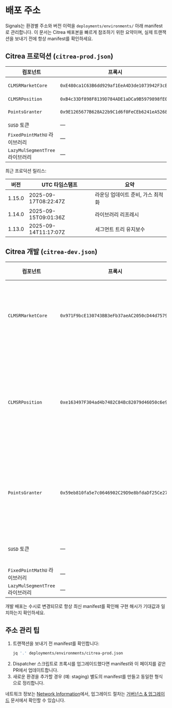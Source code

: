 # 배포 주소

Signals는 환경별 주소와 버전 이력을 `deployments/environments/` 아래 manifest로 관리합니다. 이 문서는 Citrea 배포본을 빠르게 참조하기 위한 요약이며, 실제 트랜잭션을 보내기 전에 항상 manifest를 확인하세요.

## Citrea 프로덕션 (`citrea-prod.json`)

| 컴포넌트 | 프록시 | 최신 구현 | 비고 |
| --- | --- | --- | --- |
| `CLMSRMarketCore` | `0xE480ca1C63B6dd929af1EeA4D3de1073942F3cEf` | `0xb86c5f8b5b59e3f4dde9b13758ee3de3ef0f2fca` | 시장 정산 및 거래 엔트리포인트 |
| `CLMSRPosition` | `0xB4c33Df898F8139D784ADE1aDCa9B5979898fE03` | `0x799c0f18c004498e10f1e47631ba48055762c972` | ERC 721 범위 포지션 |
| `PointsGranter` | `0x9E1265677B628A22b9C1d6f0FeCEb6241eA5268d` | `0x210fbc9b14b222bf0097f9862da0d4f8662084f4` | Activity/Performance/Risk 포인트 |
| `SUSD` 토큰 | — | `0xE32527F8b3f142a69278f22CdA334d70644b9743` | 6자리 정산 토큰 |
| `FixedPointMathU` 라이브러리 | — | `0x629E255320Ab520062A07F22A8a407CFbad62025` | 공통 수학 라이브러리 |
| `LazyMulSegmentTree` 라이브러리 | — | `0xEB80528a819f4729a39ff5695BecE8a63F6072ae` | 지수 가중치 트리 |

최근 프로덕션 릴리스:

| 버전 | UTC 타임스탬프 | 요약 |
| --- | --- | --- |
| 1.15.0 | 2025-09-17T08:22:47Z | 라운딩 업데이트 준비, 가스 최적화 |
| 1.14.0 | 2025-09-15T09:01:36Z | 라이브러리 리프레시 |
| 1.13.0 | 2025-09-14T11:17:07Z | 세그먼트 트리 유지보수 |

## Citrea 개발 (`citrea-dev.json`)

| 컴포넌트 | 프록시 | 최신 구현 | 비고 |
| --- | --- | --- | --- |
| `CLMSRMarketCore` | `0x971F9bcE130743BB3eFb37aeAC2050cD44d7579a` | `0xe29c0d0f41eb44b90ebf4b65a908519853c07a2f` | 배포 전 기능 검증 환경 |
| `CLMSRPosition` | `0xe163497F304ad4b7482C84Bc82079d46050c6e93` | `0x53e80a00029e9f52ea2e8d03b1e9e7498a5eb7fb` | 프로덕션 릴리스 전 기능 미러링 |
| `PointsGranter` | `0x59eb810fa5e7c0646902C29D9e8bfdaDf25Ce274` | `0x978b7150a89dacddb9fc81294676eed3686c1ea3` | 테스트 포인트 프로그램 |
| `SUSD` 토큰 | — | `0xE32527F8b3f142a69278f22CdA334d70644b9743` | 환경 공통 |
| `FixedPointMathU` 라이브러리 | — | `0xB4779459E2681257d6fe64105dFd05ECA93E7b82` | |
| `LazyMulSegmentTree` 라이브러리 | — | `0x23e01A7a1e32ff146D1851e6E64B3f261dB105bE` | |

개발 배포는 수시로 변경되므로 항상 최신 manifest를 확인해 구현 해시가 기대값과 일치하는지 확인하세요.

## 주소 관리 팁

1. 트랜잭션을 보내기 전 manifest를 확인합니다:
   ```bash
   jq '.' deployments/environments/citrea-prod.json
   ```
2. Dispatcher 스크립트로 프록시를 업그레이드했다면 manifest와 이 페이지를 같은 PR에서 업데이트합니다.
3. 새로운 환경을 추가할 경우 (예: staging) 별도의 manifest를 만들고 동일한 형식으로 정리합니다.

네트워크 정보는 [Network Information](../networks/supported-networks.md)에서, 업그레이드 절차는 [거버넌스 & 업그레이드](../governance/upgrades.md) 문서에서 확인할 수 있습니다.
